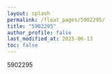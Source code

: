 ```yaml
---
layout: splash
permalink: /float_pages/5902295/
title: "5902295"
author_profile: false
last_modified_at: 2025-06-13
toc: false
---
```

 
5902295
